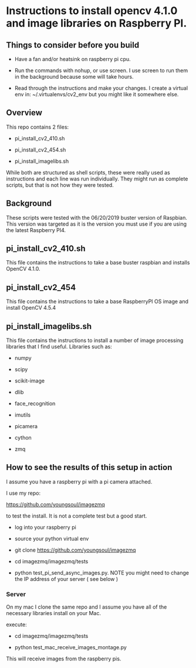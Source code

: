 # Instructions to install opencv 4.1.0 and image libraries on Raspberry PI.  

## Things to consider before you build

- Have a fan and/or heatsink on raspberry pi cpu.

- Run the commands with nohup, or use screen.  I use screen to run them in the background because some will take hours.

- Read through the instructions and make your changes.  I create a virtual env in:  ~/.virtualenvs/cv2_env but you might like it somewhere else.


## Overview

This repo contains 2 files:

- pi_install_cv2_410.sh

- pi_install_cv2_454.sh

- pi_install_imagelibs.sh

While both are structured as shell scripts, these were really used as instructions and each line was run individually.  They might run as complete scripts, but that is not how they were tested.

## Background

These scripts were tested with the 06/20/2019 buster version of Raspbian.  This version was targeted as it is the version you must use if you are using the latest Raspberry PI4.

## pi_install_cv2_410.sh

This file contains the instructions to take a base buster raspbian and installs OpenCV 4.1.0.

## pi_install_cv2_454

This file contains the instructions to take a base RaspberryPI OS image and install OpenCV 4.5.4

## pi_install_imagelibs.sh

This file contains the instructions to install a number of image processing libraries that I find useful.  Libraries such as:

- numpy

- scipy

- scikit-image

- dlib

- face_recognition

- imutils

- picamera

- cython

- zmq

## How to see the results of this setup in action

I assume you have a raspberry pi with a pi camera attached.

I use my repo:

https://github.com/youngsoul/imagezmq

to test the install.  It is not a complete test but a good start.

- log into your raspberry pi

- source your python virtual env

- git clone https://github.com/youngsoul/imagezmq

- cd imagezmq/imagezmq/tests

- python test_pi_send_async_images.py.  NOTE you might need to change the IP address of your server ( see below )

### Server
On my mac I clone the same repo and I assume you have all of the necessary libraries install on your Mac.

execute:

- cd imagezmq/imagezmq/tests

- python test_mac_receive_images_montage.py

This will receive images from the raspberry pis.
